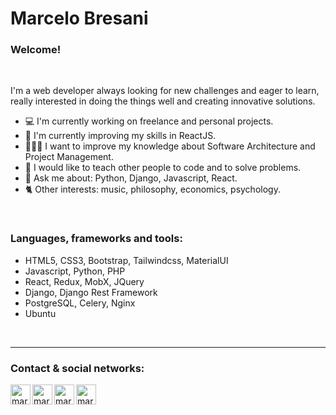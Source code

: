 # Marcelo Bresani

### Welcome!

<br />

I'm a web developer always looking for new challenges and eager to learn, really interested in doing the things well and creating innovative solutions. 
<br />

- 💻 I'm currently working on freelance and personal projects.
- 🌱 I'm currently improving my skills in ReactJS.
- 👨🏻‍💻 I want to improve my knowledge about Software Architecture and Project Management.
- 🤔 I would like to teach other people to code and to solve problems.
- 💬 Ask me about: Python, Django, Javascript, React. 
- 🐈 Other interests: music, philosophy, economics, psychology.

<br />

### Languages, frameworks and tools:

 * HTML5, CSS3, Bootstrap, Tailwindcss, MaterialUI <br />
 * Javascript, Python, PHP <br />
 * React, Redux, MobX, JQuery <br />
 * Django, Django Rest Framework <br />
 * PostgreSQL, Celery, Nginx <br />
 * Ubuntu


<br />

---

### Contact & social networks:

[<img align="left" alt="marcelus33 | LinkedIn" width="32px" src="https://img.icons8.com/color/48/000000/linkedin.png" />][linkedin]
[<img align="left" alt="marcelus33 | LinkedIn" width="32px" src="https://img.icons8.com/color/48/000000/stackoverflow.png" />][stackoverflow]
[<img align="left" alt="marcelus33" width="32px" src="https://img.icons8.com/color/48/000000/email.png" />][email]
[<img align="left" alt="marcelus33" width="32px" src="https://img.icons8.com/color/48/000000/twitter.png" />][twitter]

<br />

[email]: mailto:marcelob_33@hotmail.com
[linkedin]: https://www.linkedin.com/in/marcelo-bresani/
[stackoverflow]: https://stackoverflow.com/users/11307764/marcelob33
[twitter]: https://twitter.com/marcelobresanig
